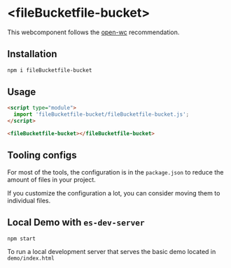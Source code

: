 # \<fileBucketfile-bucket>

This webcomponent follows the [open-wc](https://github.com/open-wc/open-wc) recommendation.

## Installation
```bash
npm i fileBucketfile-bucket
```

## Usage
```html
<script type="module">
  import 'fileBucketfile-bucket/fileBucketfile-bucket.js';
</script>

<fileBucketfile-bucket></fileBucketfile-bucket>
```



## Tooling configs

For most of the tools, the configuration is in the `package.json` to reduce the amount of files in your project.

If you customize the configuration a lot, you can consider moving them to individual files.

## Local Demo with `es-dev-server`
```bash
npm start
```
To run a local development server that serves the basic demo located in `demo/index.html`

